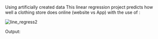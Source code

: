 Using artificially created data
This linear regression project predicts how well a clothing store does online (website vs App) with the use of :

![line_regress2](https://user-images.githubusercontent.com/60201899/88012495-0d256780-cae8-11ea-9f71-88a7ed048649.PNG)

Output: 


